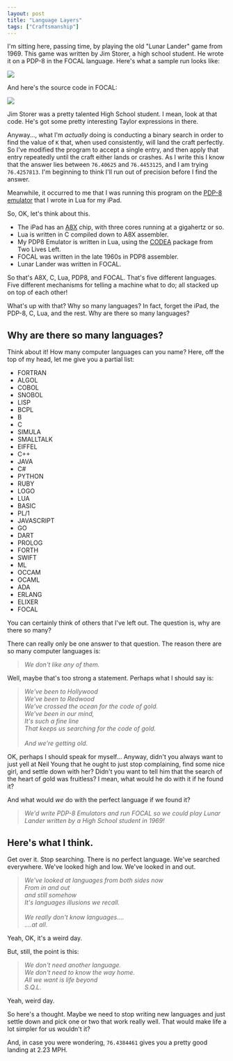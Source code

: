 ```yaml
---
layout: post
title: "Language Layers"
tags: ["Craftsmanship"]
---
```

I'm sitting here, passing time, by playing the old "Lunar Lander" game from 1969.  This game was written by Jim Storer, a high school student.  He wrote it on a PDP-8 in the FOCAL language.  Here's what a sample run looks like:

<img src="/assets/LunarLanderOutput.jpg"/>

And here's the source code in FOCAL:

<img src="/assets/LunarLanderListing.jpg"/>

Jim Storer was a pretty talented High School student.  I mean, look at that code.  He's got some pretty interesting Taylor expressions in there.  

Anyway..., what I'm _actually_ doing is conducting a binary search in order to find the value of `K` that, when used consistently, will land the craft perfectly.  So I've modified the program to accept a single entry, and then apply that entry repeatedly until the craft either lands or crashes.  As I write this I know that the answer lies between `76.40625` and `76.4453125`, and I am trying `76.4257813`.  I'm beginning to think I'll run out of precision before I find the answer.

Meanwhile, it occurred to me that I was running this program on the [PDP-8 emulator](https://github.com/unclebob/PDP8EmulatorIpad) that I wrote in Lua for my iPad.  

So, OK, let's think about this. 
 
 * The iPad has an [A8X](http://en.wikipedia.org/wiki/Apple_A8X) chip, with three cores running at a gigahertz or so. 
 * Lua is written in C compiled down to A8X assembler.
 * My PDP8 Emulator is written in Lua, using the [CODEA](http://twolivesleft.com/Codea/) package from Two Lives Left.  
 * FOCAL was written in the late 1960s in PDP8 assembler.
 * Lunar Lander was written in FOCAL.  

So that's A8X, C, Lua, PDP8, and FOCAL. That's five different languages.  Five different mechanisms for telling a machine what to do; all stacked up on top of each other!

What's up with that?  Why so many languages? In fact, forget the iPad, the PDP-8, C, Lua, and the rest.  Why are there so many languages?

## Why are there so many languages?

Think about it!  How many computer languages can you name?  Here, off the top of my head, let me give you a partial list:

* FORTRAN
* ALGOL
* COBOL
* SNOBOL
* LISP
* BCPL
* B
* C
* SIMULA
* SMALLTALK
* EIFFEL
* C++
* JAVA
* C#
* PYTHON
* RUBY
* LOGO
* LUA
* BASIC
* PL/1
* JAVASCRIPT
* GO
* DART
* PROLOG
* FORTH
* SWIFT
* ML
* OCCAM
* OCAML
* ADA
* ERLANG
* ELIXER
* FOCAL

You can certainly think of others that I've left out.  The question is, why are there so many?

There can really only be one answer to that question.  The reason there are so many computer languages is:

> _We don't like any of them._

Well, maybe that's too strong a statement.  Perhaps what I should say is:

>_We've been to Hollywood<br>We've been to Redwood<br>We've crossed the ocean for the code of gold.<br>We've been in our mind,<br>It's such a fine line<br>That keeps us searching for the code of gold.<br><br>And we're getting old._

OK, perhaps I should speak for myself...  Anyway, didn't you always want to just yell at Neil Young that he ought to just stop complaining, find some nice girl, and settle down with her?  Didn't you want to tell him that the search of the heart of gold was fruitless?  I mean, what would he do with it if he found it?

And what would _we_ do with the perfect language if we found it?  

>_We'd write PDP-8 Emulators and run FOCAL so we could play Lunar Lander written by a High School student in 1969!_

## Here's what I think.  

Get over it.  Stop searching.  There is no perfect language.  We've searched everywhere.  We've looked high and low.  We've looked in and out. 

>_We've looked at languages from both sides now<br>From in and out<br>and still somehow<br>It's languages illusions we recall.<br><br>We really don't know languages....<br>....at all._

Yeah, OK, it's a weird day.  

But, still, the point is this:

>_We don't need another language.<br>We don't need to know the way home.<br>All we want is life beyond<br>S.Q.L._

Yeah, weird day.  

So here's a thought.  Maybe we need to stop writing new languages and just settle down and pick one or two that work really well.  That would make life a lot simpler for us wouldn't it?

And, in case you were wondering, `76.4384461` gives you a pretty good landing at 2.23 MPH.  


